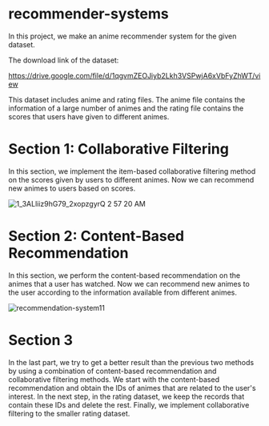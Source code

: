 # recommender-systems

In this project, we make an anime recommender system for the given dataset.

The download link of the dataset:

https://drive.google.com/file/d/1qgvmZEOJiyb2Lkh3VSPwjA6xVbFyZhWT/view

This dataset includes anime and rating files. The anime file contains the information of a large number of animes and the rating file contains the scores that users have given to different animes.

# Section 1: Collaborative Filtering

In this section, we implement the item-based collaborative filtering method on the scores given by users to different animes. Now we can recommend new animes to users based on scores.

![1_3ALliiz9hG79_2xopzgyrQ 2 57 20 AM](https://user-images.githubusercontent.com/47056654/195467508-cf80c6ca-fae4-49a3-8144-c67da48b32b0.jpg)

# Section 2: Content-Based Recommendation 

In this section, we perform the content-based recommendation on the animes that a user has watched. Now we can recommend new animes to the user according to the information available from different animes.

![recommendation-system11](https://user-images.githubusercontent.com/47056654/195469234-5b738a5f-c9eb-4429-9ac8-9f7dea6362a6.jpg)

# Section 3 

In the last part, we try to get a better result than the previous two methods by using a combination of content-based recommendation and collaborative filtering methods. We start with the content-based recommendation and obtain the IDs of animes that are related to the user's interest. In the next step, in the rating dataset, we keep the records that contain these IDs and delete the rest. Finally, we implement collaborative filtering to the smaller rating dataset.

